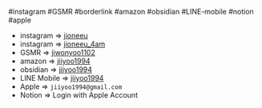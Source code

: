 #instagram #GSMR #borderlink #amazon #obsidian #LINE-mobile #notion #apple

- instagram => [jioneeu](https://www.instagram.com/jioneeu/)
- instagram => [jioneeu_4am](https://www.instagram.com/jioneeu_4am/)
- GSMR => [jiwonyoo1102](https://gsmr.org)
- amazon => [jiiyoo1994](http://amazon.co.jp)
- obsidian => [jiiyoo1994](https://obsidian.md/)
- LINE Mobile => [jiiyoo1994](https://mobile.line.me)
- Apple => `jiiyoo1994@gmail.com`
- Notion => Login with Apple Account
